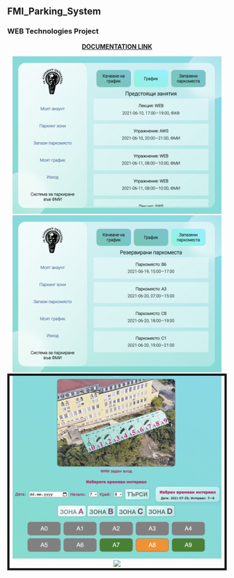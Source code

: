 ## FMI_Parking_System
### WEB Technologies Project

<div align="center">
  
  [**DOCUMENTATION LINK**](https://github.com/Svetoslav2112/CarPark-FMI/blob/main/Documentation/FMI%20Parking%20System.pdf)
  
</div>

<div align="center">
  
  <kbd>
    <img src="https://github.com/andy489/FMI_Parking_System/blob/main/Documentation/assets/schedule01.png" width="480">
  </kbd>
  <kbd>
    <img src="https://github.com/andy489/FMI_Parking_System/blob/main/Documentation/assets/reservations01.png" width="480">
  </kbd>
</div>

<div align="center" style="border: 5px solid">
  <kbd>
    <img src="https://github.com/andy489/FMI_Parking_System/blob/main/Documentation/assets/booking01.png" width="480">
  </kbd>
  <kbd>
    <img src="https://github.com/andy489/FMI_Parking_System/blob/main/Documentation/assets/confirm%D0%B0tion01.png" width="480">
  </kbd>
  
</div>
